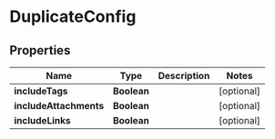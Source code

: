 
# DuplicateConfig

## Properties
Name | Type | Description | Notes
------------ | ------------- | ------------- | -------------
**includeTags** | **Boolean** |  |  [optional]
**includeAttachments** | **Boolean** |  |  [optional]
**includeLinks** | **Boolean** |  |  [optional]



